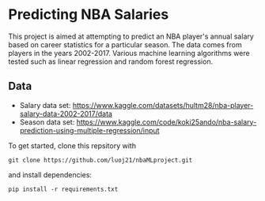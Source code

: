 # Predicting NBA Salaries

This project is aimed at attempting to predict an NBA player's annual salary based on career statistics for a particular season. The data comes from players in the years 2002-2017. Various machine learning algorithms were tested such as linear regression and random forest regression. 

## Data
- Salary data set: https://www.kaggle.com/datasets/hultm28/nba-player-salary-data-2002-2017/data
- Season data set: https://www.kaggle.com/code/koki25ando/nba-salary-prediction-using-multiple-regression/input


To get started, clone this repsitory with

```
git clone https://github.com/luoj21/nbaMLproject.git
```

and install dependencies:

```
pip install -r requirements.txt
```

